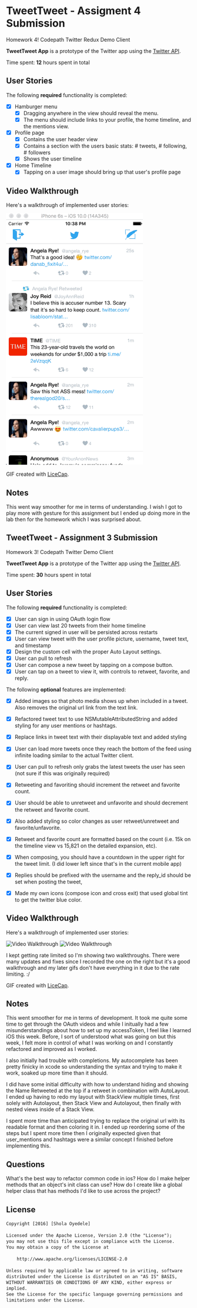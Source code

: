 # TweetTweet - Assigment 4 Submission
Homework 4! Codepath Twitter Redux Demo Client

**TweetTweet App** is a prototype of the Twitter app using the [Twitter API](https://dev.twitter.com/overview/api).

Time spent: **12** hours spent in total

## User Stories

The following **required** functionality is completed:

- [x] Hamburger menu
  - [x] Dragging anywhere in the view should reveal the menu.
  - [x] The menu should include links to your profile, the home timeline, and the mentions view.

- [x] Profile page
  - [x] Contains the user header view
  - [x] Contains a section with the users basic stats: # tweets, # following, # followers
  - [x] Shows the user timeline

- [x] Home Timeline
  - [x] Tapping on a user image should bring up that user's profile page

## Video Walkthrough 

Here's a walkthrough of implemented user stories:

![Video Walkthrough](redux.gif)

GIF created with [LiceCap](http://www.cockos.com/licecap/).

## Notes

This went way smoother for me in terms of understanding. I wish I got to play more with gesture for this assignment but I ended up doing more in the lab then for the homework which I was surprised about.


## TweetTweet - Assignment 3 Submission
Homework 3! Codepath Twitter Demo Client

**TweetTweet App** is a prototype of the Twitter app using the [Twitter API](https://dev.twitter.com/overview/api).

Time spent: **30** hours spent in total

## User Stories

The following **required** functionality is completed:

- [x] User can sign in using OAuth login flow
- [x] User can view last 20 tweets from their home timeline
- [x] The current signed in user will be persisted across restarts
- [x] User can view tweet with the user profile picture, username, tweet text, and timestamp
- [x] Design the custom cell with the proper Auto Layout settings. 
- [x] User can pull to refresh
- [x] User can compose a new tweet by tapping on a compose button.
- [x] User can tap on a tweet to view it, with controls to retweet, favorite, and reply.

The following **optional** features are implemented:

- [x] Added images so that photo media shows up when included in a tweet. Also removes the original url link from the text link.
- [x] Refactored tweet text to use NSMutableAttributedString and added styling for any user mentions or hashtags.
- [x] Replace links in tweet text with their displayable text and added styling
- [x] User can load more tweets once they reach the bottom of the feed using infinite loading similar to the actual Twitter client.
- [x] User can pull to refresh only grabs the latest tweets the user has seen (not sure if this was originally required)
- [x] Retweeting and favoriting should increment the retweet and favorite count.
- [x] User should be able to unretweet and unfavorite and should decrement the retweet and favorite count.
- [x] Also added styling so color changes as user retweet/unretweet and favorite/unfavorite.
- [x] Retweet and favorite count are formatted based on the count (i.e. 15k on the timeline view vs 15,821 on the detailed expansion, etc).
- [x] When composing, you should have a countdown in the upper right for the tweet limit. (I did lower left since that's in the current mobile app)
- [x] Replies should be prefixed with the username and the reply_id should be set when posting the tweet,
- [x] Made my own icons (compose icon and cross exit) that used global tint to get the twitter blue color. 



## Video Walkthrough 

Here's a walkthrough of implemented user stories:

![Video Walkthrough](tweet3.gif) ![Video Walkthrough](tweet.gif)

I kept getting rate limited so I'm showing two walkthroughs. There were many updates and fixes since I recorded the one on the right but it's a good walkthrough and my later gifs don't have everything in it due to the rate limiting.  :/

GIF created with [LiceCap](http://www.cockos.com/licecap/).

## Notes

This went smoother for me in terms of development. It took me quite some time to get through the OAuth videos and while I initually had a few misunderstandings about how to set up my accessToken, I feel like I learned iOS this week. Before, I sort of understood what was going on but this week, I felt more in control of what I was working on and I constantly refactored and improved as I worked.  

I also initially had trouble with completions. My autocomplete has been pretty finicky in xcode so understanding the syntax and trying to make it work, soaked up more time than it should.

I did have some initial difficulty with how to understand hiding and showing the Name Retweeted at the top if a retweet in combination with AutoLayout. I ended up having to redo my layout with StackView multiple times, first solely with Autolayout, then Stack View and Autolayout, then finally with nested views inside of a Stack View.

I spent more time than anticipated trying to replace the original url with its readable format and then coloring it in. I ended up reordering some of the steps but I spent more time then I originally expected given that user_mentions and hashtags were a similar concept I finished before implementing this.

## Questions

What's the best way to refactor common code in ios?
How do I make helper methods that an object's init class can use?
How do I create like a global helper class that has methods I'd like to use across the project? 

## License

    Copyright [2016] [Shola Oyedele]

    Licensed under the Apache License, Version 2.0 (the "License");
    you may not use this file except in compliance with the License.
    You may obtain a copy of the License at

        http://www.apache.org/licenses/LICENSE-2.0

    Unless required by applicable law or agreed to in writing, software
    distributed under the License is distributed on an "AS IS" BASIS,
    WITHOUT WARRANTIES OR CONDITIONS OF ANY KIND, either express or implied.
    See the License for the specific language governing permissions and
    limitations under the License.
